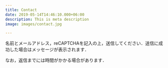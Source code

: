 ```yaml
---
title: Contact
date: 2019-05-14T14:46:10.000+06:00
description: This is meta description
image: images/contact.jpg

---
```

名前とメールアドレス，reCAPTCHAを記入の上，送信してください．送信に成功した場合はメッセージが表示されます．

なお，返信までには時間がかかる場合があります．